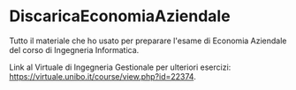 # DiscaricaEconomiaAziendale
Tutto il materiale che ho usato per preparare l'esame di Economia Aziendale del corso di Ingegneria Informatica. 

Link al Virtuale di Ingegneria Gestionale per ulteriori esercizi: https://virtuale.unibo.it/course/view.php?id=22374.

